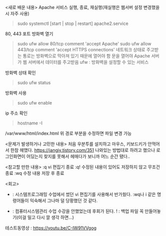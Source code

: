 <새로 배운 내용>
Apache 서비스 실행, 종료, 재실행(재실행은 웹서버 설정 변경했을 시 자주 사용)
> sudo systemctl [start | stop | restart] apache2.service

80, 443 포트 방화벽 열기
> sudo ufw allow 80/tcp comment 'accept Apache'
> sudo ufw allow 443/tcp comment 'accept HTTPS connections'
네트워크 상태로 주고받는 통로는 방화벽으로 막아져 있기 때문에 열어야 함
문을 열어야 Apache 서버가 웹 서버에서 데이터를 주고받음
ufw : 방화벽을 설정할 수 있는 서비스

방화벽 상태 확인
> sudo ufw status

방화벽 사용
> sudo ufw enable

ip 주소 확인
> hostname -I

/var/www/html/index.html
위 경로 부분을 수정하면 파일 변경 가능

<문제가 발생하거나 고민한 내용>
처음 우분투를 설치하고 마우스, 키보드키가 안먹어서 한참 헤맸다.
https://jangjy.tistory.com/351
나와있는 방법대로 하려고 했으나 로그인화면이 어딨는지 찾지를 못해서 헤매다가 보니까 어느 순간 됐다..

<참고할 만한 내용>
:q vi 편집기 종료
:q! 수정된 내용이 있어도 저장하지 않고 무조건 종료
:wq 수정 내용 저장 후 종료

<회고>
+ : 시스템프로그래밍 수업에서 썼던 vi 편집기를 사용해서 반가웠다. :wq나 i 같은 명령어들이 익숙해서 그나마 덜 당황했던 것 같다.
- : 컴퓨터시스템관리 수업 수강을 안했었는데 후회가 된다.
! : 백업 파일 꼭 만들어놓기(이걸 밀고 다시 깔 생각 하면...)

테스트동영상 : https://youtu.be/C-IW91VVgog
